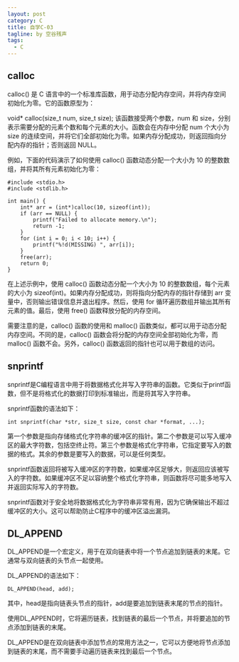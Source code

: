 ```yaml
---
layout: post
category: C
title: 自学C-03
tagline: by 空谷残声
tags: 
  - C
---
```


## calloc
calloc() 是 C 语言中的一个标准库函数，用于动态分配内存空间，并将内存空间初始化为零。它的函数原型为：

void* calloc(size_t num, size_t size);
该函数接受两个参数，num 和 size，分别表示需要分配的元素个数和每个元素的大小。函数会在内存中分配 num 个大小为 size 的连续空间，并将它们全部初始化为零。如果内存分配成功，则返回指向分配内存的指针；否则返回 NULL。

例如，下面的代码演示了如何使用 calloc() 函数动态分配一个大小为 10 的整数数组，并将其所有元素初始化为零：
```
#include <stdio.h>
#include <stdlib.h>

int main() {
    int* arr = (int*)calloc(10, sizeof(int));
    if (arr == NULL) {
        printf("Failed to allocate memory.\n");
        return -1;
    }
    for (int i = 0; i < 10; i++) {
        printf("%!d(MISSING) ", arr[i]);
    }
    free(arr);
    return 0;
}
```
在上述示例中，使用 calloc() 函数动态分配一个大小为 10 的整数数组，每个元素的大小为 sizeof(int)。如果内存分配成功，则将指向分配内存的指针存储到 arr 变量中，否则输出错误信息并退出程序。然后，使用 for 循环遍历数组并输出其所有元素的值。最后，使用 free() 函数释放分配的内存空间。

需要注意的是，calloc() 函数的使用和 malloc() 函数类似，都可以用于动态分配内存空间。不同的是，calloc() 函数会将分配的内存空间全部初始化为零，而 malloc() 函数不会。另外，calloc() 函数返回的指针也可以用于数组的访问。

## snprintf
snprintf是C编程语言中用于将数据格式化并写入字符串的函数。它类似于printf函数，但不是将格式化的数据打印到标准输出，而是将其写入字符串。

snprintf函数的语法如下：
```
int snprintf(char *str, size_t size, const char *format, ...);
```
第一个参数是指向存储格式化字符串的缓冲区的指针。第二个参数是可以写入缓冲区的最大字符数，包括空终止符。第三个参数是格式化字符串，它指定要写入的数据的格式。其余的参数是要写入的数据，可以是任何类型。

snprintf函数返回将被写入缓冲区的字符数，如果缓冲区足够大，则返回应该被写入的字符数。如果缓冲区不足以容纳整个格式化字符串，则函数将尽可能多地写入并返回实际写入的字符数。

snprintf函数对于安全地将数据格式化为字符串非常有用，因为它确保输出不超过缓冲区的大小。这可以帮助防止C程序中的缓冲区溢出漏洞。

## DL_APPEND
DL_APPEND是一个宏定义，用于在双向链表中将一个节点追加到链表的末尾。它通常与双向链表的头节点一起使用。

DL_APPEND的语法如下：
```
DL_APPEND(head, add);
```
其中，head是指向链表头节点的指针，add是要追加到链表末尾的节点的指针。

使用DL_APPEND时，它将遍历链表，找到链表的最后一个节点，并将要追加的节点添加到链表的末尾。

DL_APPEND是在双向链表中添加节点的常用方法之一，它可以方便地将节点添加到链表的末尾，而不需要手动遍历链表来找到最后一个节点。